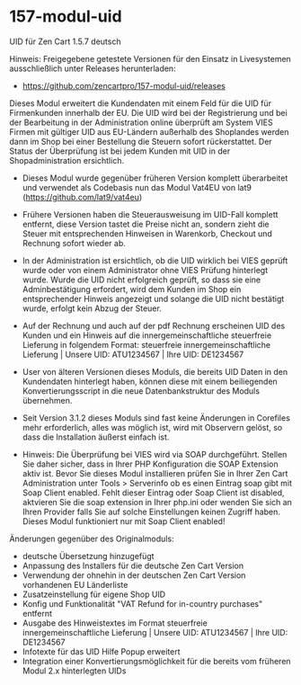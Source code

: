 # 157-modul-uid
UID für Zen Cart 1.5.7 deutsch

Hinweis: 
Freigegebene getestete Versionen für den Einsatz in Livesystemen ausschließlich unter Releases herunterladen:
* https://github.com/zencartpro/157-modul-uid/releases

Dieses Modul erweitert die Kundendaten mit einem Feld für die UID für Firmenkunden innerhalb der EU.
Die UID wird bei der Registrierung und bei der Bearbeitung in der Administration online überprüft am System VIES
Firmen mit gültiger UID aus EU-Ländern außerhalb des Shoplandes werden dann im Shop bei einer Bestellung die Steuern sofort rückerstattet. 
Der Status der Überprüfung ist bei jedem Kunden mit UID in der Shopadministration ersichtlich.

* Dieses Modul wurde gegenüber früheren Version komplett überarbeitet und verwendet als Codebasis nun das Modul Vat4EU von lat9 (https://github.com/lat9/vat4eu)

* Frühere Versionen haben die Steuerausweisung im UID-Fall komplett entfernt, diese Version tastet die Preise nicht an, sondern zieht die Steuer mit entsprechenden Hinweisen in Warenkorb, Checkout und Rechnung sofort wieder ab.

* In der Administration ist ersichtlich, ob die UID wirklich bei VIES geprüft wurde oder von einem Administrator ohne VIES Prüfung hinterlegt wurde.
Wurde die UID nicht erfolgreich geprüft, so dass sie eine Adminbestätigung erfordert, wird dem Kunden im Shop ein entsprechender Hinweis angezeigt und solange die UID nicht bestätigt wurde, erfolgt kein Abzug der Steuer.

* Auf der Rechnung und auch auf der pdf Rechnung erscheinen UID des Kunden und ein Hinweis auf die innergemeinschaftliche steuerfreie Lieferung in folgendem Format:
steuerfreie innergemeinschaftliche Lieferung | Unsere UID: ATU1234567 | Ihre UID: DE1234567 

* User von älteren Versionen dieses Moduls, die bereits UID Daten in den Kundendaten hinterlegt haben, können diese mit einem beiliegenden Konvertierungsscript in die neue Datenbankstruktur des Moduls übernehmen.

* Seit Version 3.1.2 dieses Moduls sind fast keine Änderungen in Corefiles mehr erforderlich, alles was möglich ist, wird mit Observern gelöst, so dass die Installation äußerst einfach ist.

* Hinweis:
Die Überprüfung bei VIES wird via SOAP durchgeführt. Stellen Sie daher sicher, dass in Ihrer PHP Konfiguration die SOAP Extension aktiv ist.
Bevor Sie dieses Modul installieren prüfen Sie in Ihrer Zen Cart Administration unter Tools > Serverinfo ob es einen Eintrag soap gibt mit Soap Client enabled.
Fehlt dieser Eintrag oder Soap Client ist disabled, aktvieren Sie die soap extension in Ihrer php.ini oder wenden Sie sich an Ihren Provider falls Sie auf solche Einstellungen keinen Zugriff haben.
Dieses Modul funktioniert nur mit Soap Client enabled! 

Änderungen gegenüber des Originalmoduls:
* deutsche Übersetzung hinzugefügt
* Anpassung des Installers für die deutsche Zen Cart Version
* Verwendung der ohnehin in der deutschen Zen Cart Version vorhandenen EU Länderliste
* Zusatzeinstellung für eigene Shop UID
* Konfig und Funktionalität "VAT Refund for in-country purchases" entfernt
* Ausgabe des Hinweistextes im Format steuerfreie innergemeinschaftliche Lieferung | Unsere UID: ATU1234567 | Ihre UID: DE1234567 
* Infotexte für das UID Hilfe Popup erweitert
* Integration einer Konvertierungsmöglichkeit für die bereits vom früheren Modul 2.x hinterlegten UIDs
